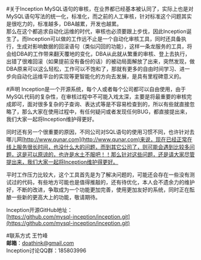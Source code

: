 #关于Inception 
MySQL语句的审核，在业界都已经基本被认同了，实际上也是对MySQL语句写法的统一化，标准化，而之前的人工审核，针对标准这个问题其实是很吃力的，标准越多，DBA越累，开发也越累。  
那么在这个都追求自动化运维的时代，审核也必须要跟上步伐，因此Inception诞生了。而Inception可以做的工作远不止是一个自动化审核工具，同时还具备执行，生成对影响数据的回滚语句（类似闪回的功能），这样一条龙服务的工具，将会给DBA的工作带来翻天覆地的变化，DBA从此就从繁重的审核、登上去执行，出错了很难回滚（如果提前没有备份的话）的被动局面解放了出来，突然发现，做DBA原来可以这么轻松，工作可以不饱和了，那就有更多的自由时间学习、进一步向自动化运维平台的实现等更智能化的方向去发展，是具有里程碑意义的。

#声明
Inception是一个开源系统，每个人或者每个公司都可以自由使用，由于MySQL代码的复杂性，在审核过程中不可能入戏太深，主要是将最重要的审核完成即可，面对很多复杂的子查询、表达式等是不容易检查到的，所以有些就直接忽略了，那么大家在使用过程中，有任何疑问或者发现任何BUG，都直接提出来，我们大家一起将Inception维护得更好。

同时还有另一个很重要的原因，不同公司对SQL语句的使用习惯不同，也许针对去哪儿网[http://www.qunar.com](http://www.qunar.com)来说，现在已经正常在线上服务很长时间，也没什么大的问题，而到其它公司了，则可能会遇到比较多问题，这是可以原谅的，也许是水土不服吧！！那么针对这些问题，还是请大家尽管提出来，我们大家一起将Inception维护得更好。

平时工作压力比较大，这个工具首先是为了解决问题的，可能还会存在一些没有测试过的代码，有些地方可能也是值得推敲的，还有待优化，本人会不遗余力的维护好，不断的改进，争取成为一个功能更加完善，使用更加友好的系统，同时正在酝酿一些新的更高大上的功能，敬请期待。

Inception开源GitHub地址：  
[https://github.com/mysql-inception/inception.git](https://github.com/mysql-inception/inception.git)

#联系方式
王竹峰  
**邮箱**：doathink@gmail.com  
Inception讨论QQ群：185803996
